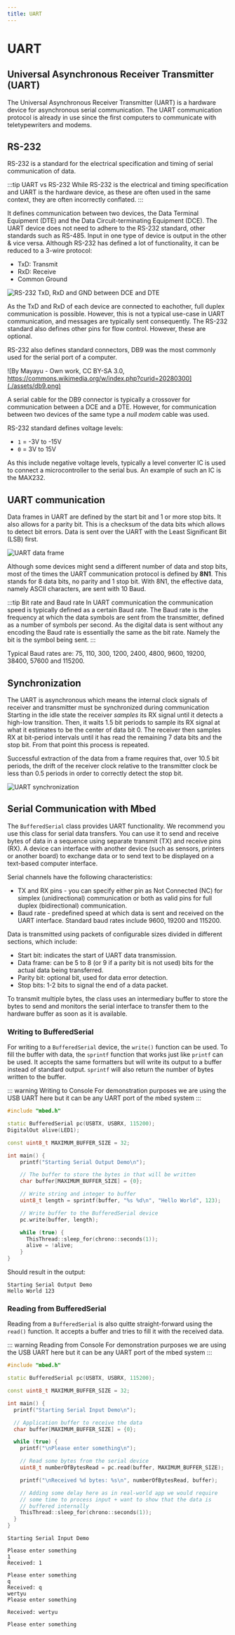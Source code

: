 ```yaml
---
title: UART
---
```


# UART

## Universal Asynchronous Receiver Transmitter (UART)

The Universal Asynchronous Receiver Transmitter (UART) is a hardware device for asynchronous serial communication. The UART communication protocol is already in use since the first computers to communicate with teletypewriters and modems.  

## RS-232

RS-232 is a standard for the electrical specification and timing of serial communication of data.

:::tip UART vs RS-232
While RS-232 is the electrical and timing specification and UART is the hardware device, as these are often used in the same context, they are often incorrectly conflated.
:::

It defines communication between two devices, the Data Terminal Equipment (DTE) and the Data Circuit-terminating Equipment (DCE). The UART device does not need to adhere to the RS-232 standard, other standards such as RS-485. Input in one type of device is output in the other & vice versa. Although RS-232 has defined a lot of functionality, it can be reduced to a 3-wire protocol:

* TxD: Transmit
* RxD: Receive
* Common Ground

![RS-232 TxD, RxD and GND between DCE and DTE](./assets/rs-232.png)

As the TxD and RxD of each device are connected to eachother, full duplex communication is possible. However, this is not a typical use-case in UART communication, and messages are typically sent consequently. The RS-232 standard also defines other pins for flow control. However, these are optional.

RS-232 also defines standard connectors, DB9 was the most commonly used for the serial port of a computer.

![By Mayayu - Own work, CC BY-SA 3.0, https://commons.wikimedia.org/w/index.php?curid=20280300](./assets/db9.png)

A serial cable for the DB9 connector is typically a crossover for communication between a DCE and a DTE. However, for communication between two devices of the same type a *null modem* cable was used.

RS-232 standard defines voltage levels:

* `1` = -3V to -15V
* `0` = 3V to 15V

As this include negative voltage levels, typically a level converter IC is used to connect a microcontroller to the serial bus. An example of such an IC is the MAX232.

## UART communication

Data frames in UART are defined by the start bit and 1 or more stop bits. It also allows for a parity bit. This is a checksum of the data bits which allows to detect bit errors. Data is sent over the UART with the Least Significant Bit (LSB) first.

![UART data frame](./assets/uart-bits.png)

Although some devices might send a different number of data and stop bits, most of the times the UART communication protocol is defined by **8N1**. This stands for 8 data bits, no parity and 1 stop bit. With 8N1, the effective data, namely ASCII characters, are sent with 10 Baud.

:::tip Bit rate and Baud rate
In UART communication the communication speed is typically defined as a certain Baud rate. The Baud rate is the frequency at which the data symbols are sent from the transmitter, defined as a number of symbols per second. As the digital data is sent without any encoding the Baud rate is essentially the same as the bit rate. Namely the bit is the symbol being sent.
:::

Typical Baud rates are: 75, 110, 300, 1200, 2400, 4800, 9600, 19200, 38400, 57600 and 115200.

## Synchronization

The UART is asynchronous which means the internal clock signals of receiver and transmitter must be synchronized during communication  
Starting in the idle state the receiver *samples* its RX signal until it detects a high-low transition. Then, it waits 1.5 bit periods to sample its RX signal at what it estimates to be the center of data bit 0. The receiver then samples RX at bit-period intervals until it has read the remaining 7 data bits and the stop bit. From that point this process is repeated.

Successful extraction of the data from a frame requires that, over 10.5 bit periods, the drift of the receiver clock relative to the transmitter clock be less than 0.5 periods in order to correctly detect the stop bit.

![UART synchronization](./assets/receival.png)

## Serial Communication with Mbed

The `BufferedSerial` class provides UART functionality. We recommend you use this class for serial data transfers. You can use it to send and receive bytes of data in a sequence using separate transmit (TX) and receive pins (RX). A device can interface with another device (such as sensors, printers or another board) to exchange data or to send text to be displayed on a text-based computer interface.

Serial channels have the following characteristics:

* TX and RX pins - you can specify either pin as Not Connected (NC) for simplex (unidirectional) communication or both as valid pins for full duplex (bidirectional) communication.
* Baud rate - predefined speed at which data is sent and received on the UART interface. Standard baud rates include 9600, 19200 and 115200.

Data is transmitted using packets of configurable sizes divided in different sections, which include:

* Start bit: indicates the start of UART data transmission.
* Data frame: can be 5 to 8 (or 9 if a parity bit is not used) bits for the actual data being transferred.
* Parity bit: optional bit, used for data error detection.
* Stop bits: 1-2 bits to signal the end of a data packet.

To transmit multiple bytes, the class uses an intermediary buffer to store the bytes to send and monitors the serial interface to transfer them to the hardware buffer as soon as it is available.

### Writing to BufferedSerial

For writing to a `BufferedSerial` device, the `write()` function can be used. To fill the buffer with data, the `sprintf` function that works just like `printf` can be used. It accepts the same formatters but will write its output to a buffer instead of standard output. `sprintf` will also return the number of bytes written to the buffer.

::: warning Writing to Console
For demonstration purposes we are using the USB UART here but it can be any UART port of the mbed system
:::

```cpp
#include "mbed.h"

static BufferedSerial pc(USBTX, USBRX, 115200);
DigitalOut alive(LED1);

const uint8_t MAXIMUM_BUFFER_SIZE = 32;

int main() {
    printf("Starting Serial Output Demo\n");

    // The buffer to store the bytes in that will be written
    char buffer[MAXIMUM_BUFFER_SIZE] = {0};

    // Write string and integer to buffer
    uint8_t length = sprintf(buffer, "%s %d\n", "Hello World", 123);

    // Write buffer to the BufferedSerial device
    pc.write(buffer, length);

    while (true) {
      ThisThread::sleep_for(chrono::seconds(1));
      alive = !alive;
    }
}
```

Should result in the output:

```text
Starting Serial Output Demo
Hello World 123
```

### Reading from BufferedSerial

Reading from a `BufferedSerial` is also quitte straight-forward using the `read()` function. It accepts a buffer and tries to fill it with the received data.

::: warning Reading from Console
For demonstration purposes we are using the USB UART here but it can be any UART port of the mbed system
:::

```cpp
#include "mbed.h"

static BufferedSerial pc(USBTX, USBRX, 115200);

const uint8_t MAXIMUM_BUFFER_SIZE = 32;

int main() {
  printf("Starting Serial Input Demo\n");

  // Application buffer to receive the data
  char buffer[MAXIMUM_BUFFER_SIZE] = {0};

  while (true) {
    printf("\nPlease enter something\n");

    // Read some bytes from the serial device
    uint8_t numberOfBytesRead = pc.read(buffer, MAXIMUM_BUFFER_SIZE);

    printf("\nReceived %d bytes: %s\n", numberOfBytesRead, buffer);

    // Adding some delay here as in real-world app we would require
    // some time to process input + want to show that the data is
    // buffered internally
    ThisThread::sleep_for(chrono::seconds(1));
  }
}
```

```text
Starting Serial Input Demo

Please enter something
1
Received: 1

Please enter something
q
Received: q
wertyu
Please enter something

Received: wertyu

Please enter something
```
